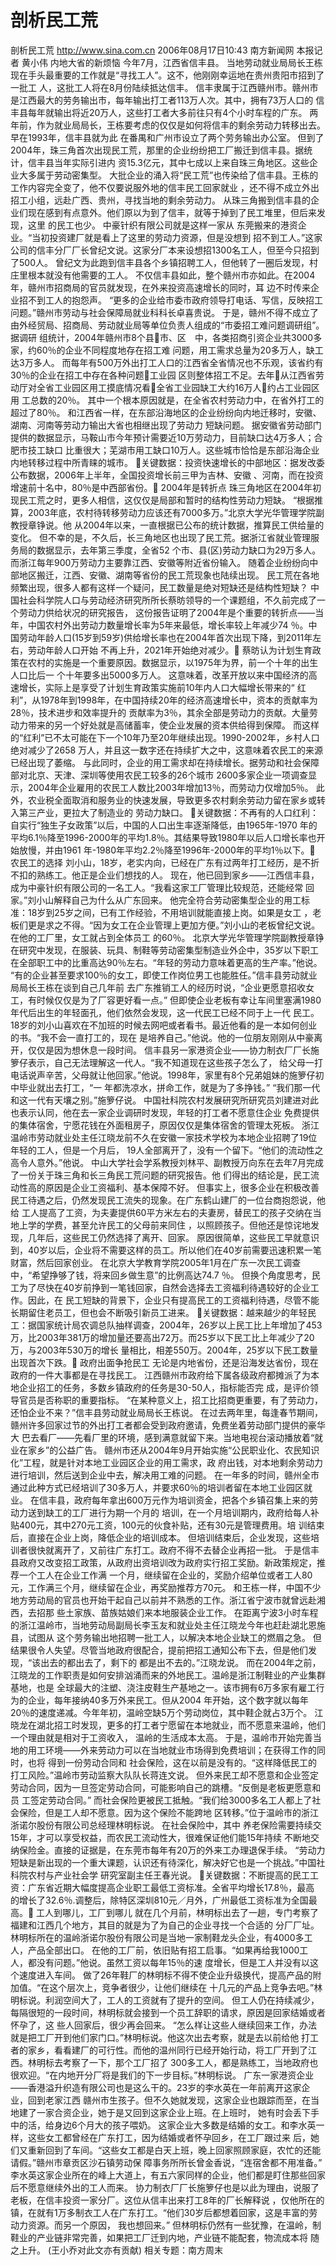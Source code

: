 # 剖析民工荒

剖析民工荒
http://www.sina.com.cn 2006年08月17日10:43 南方新闻网
本报记者 黄小伟
内地大省的新烦恼
今年7月，江西省信丰县。
当地劳动就业局局长王栋现在手头最重要的工作就是“寻找工人”。这不，他刚刚幸运地在贵州贵阳市招到了一批工 人，这批工人将在8月份陆续抵达信丰。
信丰隶属于江西赣州市。赣州市是江西最大的劳务输出市，每年输出打工者113万人次。其中，拥有73万人口的 信丰县每年就输出将近20万人，这些打工者大多前往只有4个小时车程的广东。
两年前，作为就业局局长，王栋要考虑的仅仅是如何将信丰的剩余劳动力转移出去。早在1993年，信丰县就为此 在番禺和广州市设立了两个劳务输出办公室。
但到了2004年，珠三角首次出现民工荒，那里的企业纷纷把工厂搬迁到信丰县。据统计，信丰县当年实际引进内 资15.3亿元，其中七成以上来自珠三角地区。这些企业大多属于劳动密集型。
大批企业的涌入将“民工荒”也传染给了信丰县。王栋的工作内容完全变了，他不仅要说服外地的信丰民工回家就业 ，还不得不成立外出招工小组，远赴广西、贵州，寻找当地的剩余劳动力。
从珠三角搬到信丰县的企业们现在感到有点意外。他们原以为到了信丰，就等于掉到了民工堆里，但后来发现，这里 的民工也少。
中豪针织有限公司就是这样一家从
东莞搬来的港资企业。“当初投资建厂就是看上了这里的劳动力资源，但是没想到 招不到工人。”这家公司的信丰分厂厂长曾纪文说。这家分厂本来设想招1300名工人，但至今只招到了500人。
曾纪文为此跑到信丰县各个乡镇招聘工人，但他转了一圈后发现，村庄里根本就没有他需要的工人。
不仅信丰县如此，整个赣州市亦如此。在2004年，赣州市招商局的官员就发现，在外来投资高速增长的同时，耳 边不时传来企业招不到工人的抱怨声。
“更多的企业给市委市政府领导打电话、写信，反映招工问题。”赣州市劳动与社会保障局就业科科长卓喜贵说。
于是，赣州不得不成立了由外经贸局、招商局、劳动就业局等单位负责人组成的“市委招工难问题调研组”。据调研 组统计，2004年赣州市8个县市、区　中，各类招商引资企业共3000多家，约60％的企业不同程度地存在招工难 问题，用工需求总量为20多万人，缺工达3万多人。
而每年有500万外出打工人口的江西省全省情况也不乐观，该省约有30％的企业在招工中存在各种问题工业园 区则整体招工不足。去年从江西省劳动厅对全省工业园区用工摸底情况看全省工业园缺工大约16万人约占工业园区用 工总数的20％。
其中一个根本原因就是，在全省农村劳动力中，在省外打工的超过了80％。
和江西省一样，在东部沿海地区的企业纷纷向内地迁移时，安徽、湖南、河南等劳动力输出大省也相继出现了劳动力 短缺问题。
据安徽省劳动部门提供的数据显示，马鞍山市今年预计需要近10万劳动力，目前缺口达4万多人；合肥市技工缺口 比重很大；芜湖市用工缺口10万人。这些城市恰恰是东部沿海企业内地转移过程中所青睐的城市。
关键数据：投资快速增长的中部地区：据发改委公布数据，2006年上半年，全国投资增长前三甲为吉林、安徽 、河南，而在投资增速前十名中，80％是中西部省份。
2004年是转折点
珠三角地区在2004年初现民工荒之时，更多人相信，这仅仅是局部和暂时的结构性劳动力短缺。
“根据推算，2003年底，农村待转移劳动力应该还有7000多万。”北京大学光华管理学院副教授章铮说。他 从2004年以来，一直根据已公布的统计数据，推算民工供给量的变化。
但不幸的是，不久后，长三角地区也出现了民工荒。据浙江省就业管理服务局的数据显示，去年第三季度，全省52 个市、县(区)劳动力缺口为29万多人。而浙江每年900万劳动力主要靠江西、安徽等附近省份输入。
随着企业纷纷向中部地区搬迁，江西、安徽、湖南等省份的民工荒现象也陆续出现。
民工荒在各地频繁出现，很多人都有这样一个疑问，民工数量是绝对短缺还是结构性短缺？
中国社会科学院人口与劳动经济研究所所长蔡昉领导的一个课题组，不久前完成了一个劳动力供给状况的研究报告， 这份报告证明了2004年是个重要的转折点——当年，中国农村外出劳动力数量增长率为5年来最低，增长率较上年减少74 ％。中国劳动年龄人口(15岁到59岁)供给增长率也在2004年首次出现下降，到2011年左右，劳动年龄人口开始 不再上升，2021年开始绝对减少。
蔡昉认为计划生育政策在农村的实施是一个重要原因。数据显示，以1975年为界，前一个十年的出生人口比后一 个十年要多出5000多万人。
这意味着，改革开放以来中国经济的高速增长，实际上是享受了计划生育政策实施前10年内人口大幅增长带来的“ 红利”，从1978年到1998年，在中国持续20年的经济高速增长中，资本的贡献率为28％，技术进步和效率提升的 贡献率为3％，其余全部是劳动力的贡献。大量劳动力带来的另一个好处就是高储蓄率，使企业发展的资本供给得到保障。
而这样的“红利”已不太可能在下一个10年乃至20年继续出现。1990-2002年，乡村人口绝对减少了2658 万人，并且这一数字还在持续扩大之中，这意味着农民工的来源已经出现了萎缩。
与此同时，企业的用工需求却在持续增长。据劳动和社会保障部对北京、天津、深圳等使用农民工较多的26个城市 2600多家企业一项调查显示，2004年企业雇用的农民工人数比2003年增加13％，而劳动力仅增加5％。
此外，农业税全面取消和服务业的快速发展，导致更多农村剩余劳动力留在家乡或转入第三产业，更拉大了制造业的 劳动力缺口。
关键数据：不再有的人口红利：自实行“独生子女政策”以后，中国的人口出生率逐渐降低，由1965年-1970 年的平均6.1％降至1996-2000年的平均1.8％。其结果导致1980年以后人口增长率也开始放慢，并由1961 年-1980年平均2.2％降至1996年-2000年的平均1％以下。
农民工的选择
刘小山，18岁，老实内向，已经在广东有过两年打工经历，是不折不扣的熟练工。他正是企业们想找的人。
现在，他已回到家乡——江西信丰县，成为中豪针织有限公司的一名工人。“我看这家工厂管理比较规范，还能经常 回家。”刘小山解释自己为什么从广东回来。
他完全符合劳动密集型企业的用工标准：18岁到25岁之间，已有工作经验，不用培训就能直接上岗。如果是女工 ，老板们更是求之不得。“因为女工在企业管理上更加方便。”刘小山的老板曾纪文说。在他的工厂里，女工就占到全体员工 的60％。
北京大学光华管理学院副教授章铮在研究中发现，在服装、玩具、制鞋等劳动密集型制造业外企中，35岁以下职工 在全部职工中的比重高达90％左右。“年轻的劳动力意味着更高的生产率。”他说。
“有的企业甚至要求100％的女工，即使工作岗位男工也能胜任。”信丰县劳动就业局局长王栋在谈到自己几年前 去广东推销工人的经历时说，“企业更愿意招收女工，有时候仅仅是为了厂容更好看一点。”
但即使企业老板有幸让车间里塞满1980年代后出生的年轻面孔，他们依然会发现，这一代民工已经不同于上一代 民工。
18岁的刘小山喜欢在不加班的时候去网吧或者看书。最近他看的是一本如何创业的书。“我不会一直打工的，现在 是培养自己。”他说。他的一位朋友刚刚从中豪离开，仅仅是因为想休息一段时间。
信丰县另一家港资企业——协力制衣厂厂长施箩仔表示，自己无法理解这一代人。“我不知道现在这些孩子怎么了， 给父母一打电话说声辛苦，父母就让他回家。”他说。1998年，家里有8个兄弟姐妹的施箩仔初中毕业就出去打工，“一 年都洗凉水，拼命工作，就是为了多挣钱。”
“我们那一代和这一代有天壤之别。”施箩仔说。
中国社科院农村发展研究所研究员刘建进对此也表示认同，他在去一家企业调研时发现，年轻的打工者不愿意住企业 免费提供的集体宿舍，宁愿花钱在外面租房子，原因仅仅是集体宿舍的管理太死板。
浙江温岭市劳动就业处主任江晓龙前不久在安徽一家技术学校为本地企业招聘了19位年轻的工人，但是一个月后， 19人全部离开了，没有一个留下。“他们的流动性之高令人意外。”他说。
中山大学社会学系教授刘林平、副教授万向东在去年7月完成了一份关于珠三角和长三角民工荒问题的研究报告。他 们得出的结论是，民工流动性高的原因是企业工资福利、基本保障不好。
但事实上，很多企业在积极改善民工待遇之后，仍然发现民工流失的现象。在广东鹤山建厂的一位台商抱怨说，他给 工人提高了工资，为夫妻提供60平方米左右的夫妻房，替民工的孩子交纳在当地上学的学费，甚至允许民工的父母前来同住 ，以照顾孩子。但他还是惊诧地发现，几年后，这些民工仍然选择了离开、回家。
原因很简单，这些民工早就意识到，40岁以后，企业将不需要这样的员工。所以他们在40岁前需要迅速积累一笔 财富，然后回家创业。
在北京大学教育学院2005年1月在广东一次民工调查中，“希望挣够了钱，将来回乡做生意”的比例高达74.7 ％。
但换个角度思考，民工为了尽快在40岁前挣到一笔钱回家，自然会选择去工资福利待遇较好的企业工作。因此，在 民工短缺的背景下，企业只有提高民工的工资福利待遇，尽管不能长期留住老员工，但也会不断吸引新员工进来。
关键数据：越来越少的年轻民工：据国家统计局农调总队抽样调查，2004年，26岁以上民工比上年增加了453 万，比2003年381万的增加量还要高出72万。而25岁以下民工比上年减少了20万，与2003年530万的增长 量相比，相差550万。2004年，25岁以下民工数量出现首次下跌。
政府出面争抢民工
无论是内地省份，还是沿海发达省份，现在政府的一件大事都是在寻找民工。
江西赣州市政府给下属各级政府都摊派了为本地企业招工的任务，多数乡镇政府的任务是30-50人，指标能否完 成，是评价领导官员是否称职的重要指标。
“在某种意义上，招工比招商更重要，有了劳动力，还怕企业不来？”信丰县劳动就业局局长王栋说。
在过去两年里，每逢春节期间，赣州许多回家过节的外出打工者都会受到政府邀请，免费坐着劳动部门提供的豪华大 巴去看厂——先看厂里的环境，感到满意就留下来。当地电视台滚动播放着“就业在家乡”的公益广告。
赣州市还从2004年9月开始实施“公民职业化、农民知识化”工程，就是针对本地工业园区企业的用工需求，政 府出钱，对本地剩余劳动力进行培训，然后送到企业中去，解决用工难的问题。
在一年多的时间，赣州全市通过此种方式已经培训了30多万人，并要求60％的培训者留在本地工业园区就业。
在信丰县，政府每年拿出600万元作为培训资金，把各个乡镇召集上来的劳动力送到缺工的工厂进行为期一个月的 培训，在一个月培训期内，政府给每人补贴400元，其中270元工资，100元的伙食补贴，还有30元是管理费用。培 训结束后，直接在企业上岗，降低企业的培训成本。
但培训结束后，企业发现，这些培训者很快就离开了，又前往广东打工。政府不得不去替企业再招一批。
于是信丰县政府又改变招工政策，从政府出资培训改为政府实行招工奖励。新政策规定，推荐一个工人在企业工作满 一个月，继续留在企业的，奖励介绍单位或者工人80元，工作满三个月，继续留在企业，再奖励推荐方70元。
和王栋一样，中国不少地方劳动局的官员也开始干起自己以前并不熟悉的工作。浙江省宁波市就曾远赴湘西，去招那 些土家族、苗族姑娘们来本地服装企业工作。
在距离宁波3小时车程的浙江温岭市，当地劳动局副局长李玉友和就业处主任江晓龙今年也赶赴湖北恩施县，试图从 这个劳务输出地招聘一批工人，以解决本地企业缺工的燃眉之急。
但结果很令人失望。尽管当地政府很配合，提前把招工通知公布下去，但是他们发现，“该出去的都出去了，剩下的 都是出不去的。”江晓龙说。
而在2004年之前，江晓龙的工作职责是如何安排汹涌而来的外地民工。温岭是浙江制鞋业的产业集群基地，也是 全球最大的注塑、浇注皮鞋生产基地之一。该市拥有6万多家有雇工行为的企业，每年接纳40多万外来民工。但从2004 年开始，这个数字就以每年20％的速度递减。今年年初，温岭空缺5万个劳动岗位，其中鞋企就占3万个。
江晓龙在湖北招工时发现，更多的打工者宁愿留在本地就业，而不愿意来温岭，他们一个理由就是相对于工资收入， 温岭的生活成本太高。
于是，温岭市开始完善当地的用工环境——外来劳动力可以在当地就业市场得到免费培训；在获得工作的同时，也将 得到一份劳动合同和
社会保险，这在以前是没有的。“这样降低民工的打工风险。”温岭市劳动监察大队队长蒋连文说。
但外来民工却不愿意和企业签定劳动合同，因为一旦签定劳动合同，可能影响自己的跳槽。“反倒是老板更愿意和员 工签定劳动合同。”
而社会保险更被民工抵触。“我们给3000多名工人都上了社会保险，但是工人却不愿意。因为这个保险不能跨地 区转移。”位于温岭市的浙江浙诺尔股份有限公司总经理林明标说。
在社会保险中，其中
养老保险需要持续交15年，才可以享受权益，而农民工流动性大，很难保证他们能15年持续 不断地交纳保险金。直接的证据是，在东莞市每年有20万的外来工办理退保手续。
“劳动力短缺是新出现的一个重大课题，认识还有待深化，解决好它也是一个挑战。”中国社科院农村与产业社会学 研究室副主任王春光说。
关键数据：不断提高的民工工资：广东省近期大幅度提高企业职工最低工资标准。全省平均增长17.8％，最高 的增长了32.6％.调整后，除特区深圳810元／月外，广州最低工资标准为全国最高。
工人到哪儿，工厂到哪儿
就在几个月前，林明标出去了一趟，专门考察了福建和江西几个地方，其目的就是为了为自己的企业寻找一个合适的 分厂厂址。林明标所在的温岭浙诺尔股份有限公司是当地一家制鞋龙头企业，有4000多工人，产品全部出口。
在他的工厂前，依旧贴有招工启事。“如果再给我1000工人，都没有问题。”他说。虽然工资以每年15％的速 度增长，但是工人并没有以这个速度进入车间。
做了26年鞋厂的林明标不得不使企业升级换代，提高产品的附加值。“在这个层次上，竞争者很少，让他们继续在 十几元的产品上竞争去吧。”林明标说。利润空间大了，工人的工资就有了提升的空间。
但工人仍在持续减少，每隔很短的一段时间，林明标就会接到一个员工辞职的请求，原因是回家结婚或者怀孕了，这 些人回家后，很少再会回来。
“怎么样让这些人继续回来工作，办法就是把工厂开到他们家门口。”林明标说。他这次出去考察，就是去以前给他 打工者的家乡，看看建厂的可行性。而他的温州同行已经开始行动，将工厂开到了江西。林明标去考察了一下，那个工厂招了 300多工人，都是熟练工，当地政府也很欢迎。“在内地开分厂将是我们的下一步目标。”林明标说。
广东一家港资企业——香港溢升织造有限公司也是这么干的。23岁的李水英在一年前离开这家企业，回到老家江西 赣州市生孩子。但不久她就发现，这家企业也跟踪而至，在当地建了一家合资企业，她于是又回到这家企业上班。在上班时， 她有时会丢下手中的活，给身边6个月大的孩子喂奶。
这家企业大多数是结婚的女工。和李水英一样，这些女工都曾经在广东打工，因为结婚或者怀孕回乡，在工厂跟过来 后，她们又重新回到了车间。“这些女工都是白天上班，晚上回家照顾家庭，农忙的还能请假。”赣州市章贡区沙石镇劳动保 障事务所所长曾金香说，“连宿舍都不用准备。”
李水英这家企业所在的峰上大道上，有五六家同样的企业，他们都是盯住那些回家后不愿意继续外出的工人而来。
协力制衣厂厂长施箩仔也是以此为理由，说服了老板，在信丰投资一家分厂。这位从信丰出来打工8年的厂长解释说 ，仅他所在的镇，在就有1万多制衣工人在广东打工。“他们30岁后都想着回家，这是丰富的劳动力资源。而另一个原因， 我也想回来。”
但林明标仍然有一些犹豫，在温岭，制鞋业的产业链非常完善，如果把工厂迁到内地，产业链不能配套，物流成本将 随之上升。
(王小乔对此文亦有贡献)
相关专题：南方周末 

